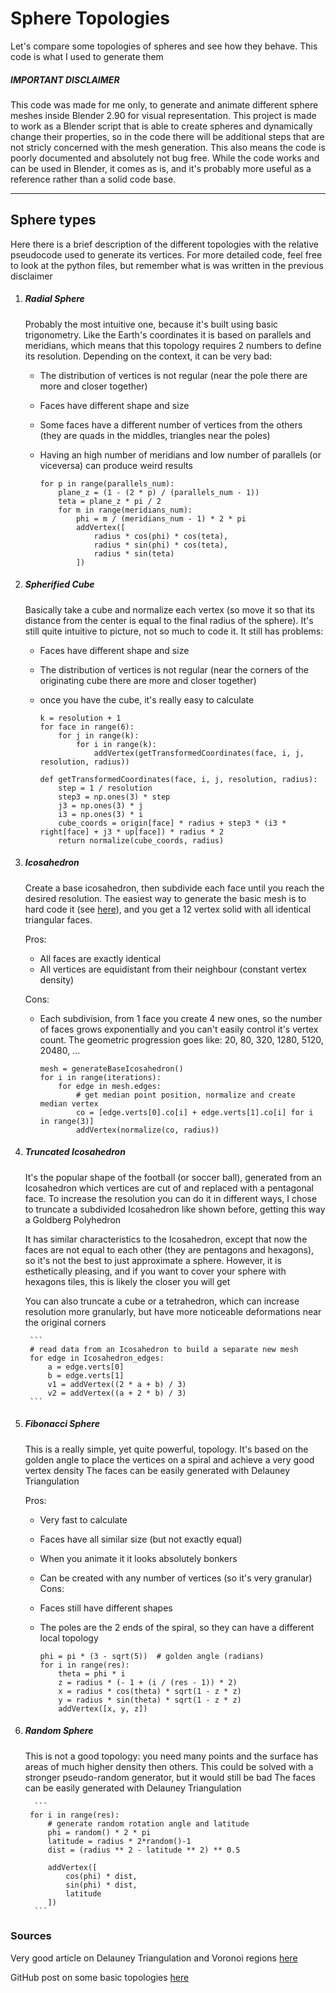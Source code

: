 # Sphere Topologies
Let's compare some topologies of spheres and see how they behave. This code is what I used to generate them

##### IMPORTANT DISCLAIMER
This code was made for me only, to generate and animate different sphere meshes inside Blender 2.90 for visual representation. 
This project is made to work as a Blender script that is able to create spheres and dynamically change their properties, 
so in the code there will be additional steps that are not stricly concerned with the mesh generation.
This also means the code is poorly documented and absolutely not bug free. 
While the code works and can be used in Blender, it comes as is, and it's probably more useful as a reference rather than a solid code base.

---
## Sphere types
Here there is a brief description of the different topologies with the relative pseudocode used to generate its vertices.
For more detailed code, feel free to look at the python files, but remember what is was written in the previous disclaimer

1. ##### Radial Sphere 
    Probably the most intuitive one, because it's built using basic trigonometry.
    Like the Earth's coordinates it is based on parallels and meridians, which means that this topology requires 2 numbers to define its resolution.
    Depending on the context, it can be very bad:
    * The distribution of vertices is not regular (near the pole there are more and closer together) 
    * Faces have different shape and size
    * Some faces have a different number of vertices from the others (they are quads in the middles, triangles near the poles)
    * Having an high number of meridians and low number of parallels (or viceversa) can produce weird results

        ```
        for p in range(parallels_num):
            plane_z = (1 - (2 * p) / (parallels_num - 1))
            teta = plane_z * pi / 2
            for m in range(meridians_num):
                phi = m / (meridians_num - 1) * 2 * pi
                addVertex([
                    radius * cos(phi) * cos(teta),
                    radius * sin(phi) * cos(teta),
                    radius * sin(teta)
                ])
        ```
1. ##### Spherified Cube
    Basically take a cube and normalize each vertex (so move it so that its distance from the center is equal to the final radius of the sphere).
    It's still quite intuitive to picture, not so much to code it.
    It still has problems:
    * Faces have different shape and size
    * The distribution of vertices is not regular (near the corners of the originating cube there are more and closer together)
    * once you have the cube, it's really easy to calculate

        ```
        k = resolution + 1
        for face in range(6):
            for j in range(k):
                for i in range(k):
                    addVertex(getTransformedCoordinates(face, i, j, resolution, radius))
                    
        def getTransformedCoordinates(face, i, j, resolution, radius):
            step = 1 / resolution
            step3 = np.ones(3) * step
            j3 = np.ones(3) * j
            i3 = np.ones(3) * i
            cube_coords = origin[face] * radius + step3 * (i3 * right[face] + j3 * up[face]) * radius * 2
            return normalize(cube_coords, radius)
        ```        
1. ##### Icosahedron
    Create a base icosahedron, then subdivide each face until you reach the desired resolution.
    The easiest way to generate the basic mesh is to hard code it (see [here](https://github.com/Hilicot/Sphere_Topologies/blob/334f1b12382f4a85f1754264d12651a8a8fe3577/Topologies/Icosahedron.py#L151)),
    and you get a 12 vertex solid with all identical triangular faces.
    
    Pros:
    * All faces are exactly identical
    * All vertices are equidistant from their neighbour (constant vertex density)
    
    Cons:
    * Each subdivision, from 1 face you create 4 new ones, 
    so the number of faces grows exponentially and you can't easily control it's vertex count.
        The geometric progression goes like: 20, 80, 320, 1280, 5120, 20480, ...
    
        ```
        mesh = generateBaseIcosahedron()
        for i in range(iterations):    
            for edge in mesh.edges:
                # get median point position, normalize and create median vertex
                co = [edge.verts[0].co[i] + edge.verts[1].co[i] for i in range(3)]
                addVertex(normalize(co, radius))
        ```
      
1. ##### Truncated Icosahedron
    It's the popular shape of the football (or soccer ball), generated from an Icosahedron which vertices are cut of and replaced with a pentagonal face.
    To increase the resolution you can do it in different ways, I chose to truncate a subdivided Icosahedron like shown before, getting this way a Goldberg Polyhedron
    
    It has similar characteristics to the Icosahedron, except that now the faces are not equal to each other (they are pentagons and hexagons), 
    so it's not the best to just approximate a sphere.
    However, it is esthetically pleasing, and if you want to cover your sphere with hexagons tiles, this is likely the closer you will get
    
    You can also truncate a cube or a tetrahedron, which can increase resolution more granularly, but have more noticeable deformations near the original corners
    
        ```
        # read data from an Icosahedron to build a separate new mesh
        for edge in Icosahedron_edges:
            a = edge.verts[0]
            b = edge.verts[1]
            v1 = addVertex((2 * a + b) / 3)
            v2 = addVertex((a + 2 * b) / 3)
        ```

1. ##### Fibonacci Sphere
    This is a really simple, yet quite powerful, topology. 
    It's based on the golden angle to place the vertices on a spiral and achieve a very good vertex density
    The faces can be easily generated with Delauney Triangulation
    
    Pros:
    * Very fast to calculate
    * Faces have all similar size (but not exactly equal)
    * When you animate it it looks absolutely bonkers
    * Can be created with any number of vertices (so it's very granular)
    Cons:
    * Faces still have different shapes
    * The poles are the 2 ends of the spiral, so they can have a different local topology

        ```      
        phi = pi * (3 - sqrt(5))  # golden angle (radians)
        for i in range(res):
            theta = phi * i
            z = radius * (- 1 + (i / (res - 1)) * 2)
            x = radius * cos(theta) * sqrt(1 - z * z)
            y = radius * sin(theta) * sqrt(1 - z * z)
            addVertex([x, y, z])
        ```
1. ##### Random Sphere

    This is not a good topology: you need many points and the surface has areas of much higher density then others.
    This could be solved with a stronger pseudo-random generator, but it would still be bad
    The faces can be easily generated with Delauney Triangulation
        
         ```       
        for i in range(res):
            # generate random rotation angle and latitude
            phi = random() * 2 * pi
            latitude = radius * 2*random()-1
            dist = (radius ** 2 - latitude ** 2) ** 0.5
            
            addVertex([
                cos(phi) * dist,
                sin(phi) * dist,
                latitude
            ])
         ```   

### Sources
Very good article on Delauney Triangulation and Voronoi regions [here](https://www.redblobgames.com/x/1842-delaunay-voronoi-sphere/)

GitHub post on some basic topologies [here](https://github.com/caosdoar/spheres)
